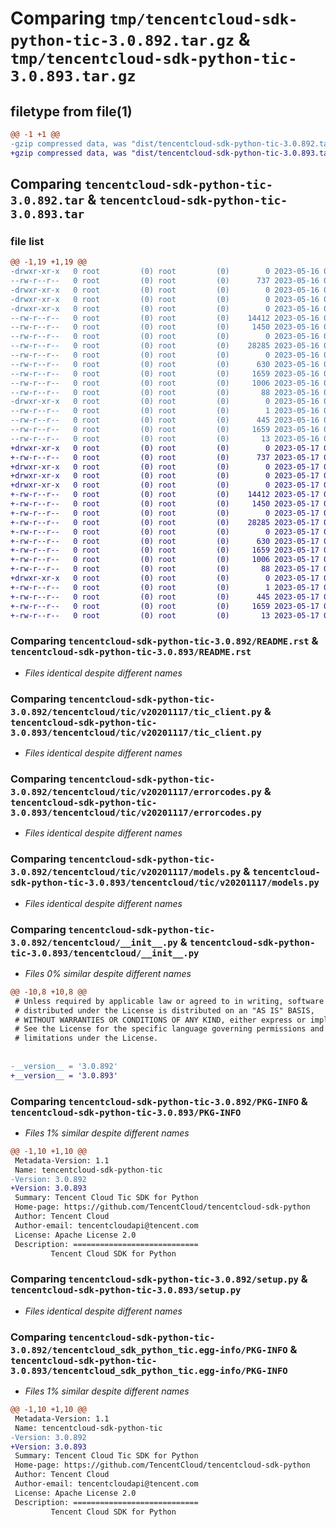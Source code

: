# Comparing `tmp/tencentcloud-sdk-python-tic-3.0.892.tar.gz` & `tmp/tencentcloud-sdk-python-tic-3.0.893.tar.gz`

## filetype from file(1)

```diff
@@ -1 +1 @@
-gzip compressed data, was "dist/tencentcloud-sdk-python-tic-3.0.892.tar", last modified: Tue May 16 00:47:54 2023, max compression
+gzip compressed data, was "dist/tencentcloud-sdk-python-tic-3.0.893.tar", last modified: Wed May 17 03:42:29 2023, max compression
```

## Comparing `tencentcloud-sdk-python-tic-3.0.892.tar` & `tencentcloud-sdk-python-tic-3.0.893.tar`

### file list

```diff
@@ -1,19 +1,19 @@
-drwxr-xr-x   0 root         (0) root         (0)        0 2023-05-16 00:47:54.000000 tencentcloud-sdk-python-tic-3.0.892/
--rw-r--r--   0 root         (0) root         (0)      737 2023-05-16 00:47:54.000000 tencentcloud-sdk-python-tic-3.0.892/README.rst
-drwxr-xr-x   0 root         (0) root         (0)        0 2023-05-16 00:47:54.000000 tencentcloud-sdk-python-tic-3.0.892/tencentcloud/
-drwxr-xr-x   0 root         (0) root         (0)        0 2023-05-16 00:47:54.000000 tencentcloud-sdk-python-tic-3.0.892/tencentcloud/tic/
-drwxr-xr-x   0 root         (0) root         (0)        0 2023-05-16 00:47:54.000000 tencentcloud-sdk-python-tic-3.0.892/tencentcloud/tic/v20201117/
--rw-r--r--   0 root         (0) root         (0)    14412 2023-05-16 00:47:54.000000 tencentcloud-sdk-python-tic-3.0.892/tencentcloud/tic/v20201117/tic_client.py
--rw-r--r--   0 root         (0) root         (0)     1450 2023-05-16 00:47:54.000000 tencentcloud-sdk-python-tic-3.0.892/tencentcloud/tic/v20201117/errorcodes.py
--rw-r--r--   0 root         (0) root         (0)        0 2023-05-16 00:47:54.000000 tencentcloud-sdk-python-tic-3.0.892/tencentcloud/tic/v20201117/__init__.py
--rw-r--r--   0 root         (0) root         (0)    28285 2023-05-16 00:47:54.000000 tencentcloud-sdk-python-tic-3.0.892/tencentcloud/tic/v20201117/models.py
--rw-r--r--   0 root         (0) root         (0)        0 2023-05-16 00:47:54.000000 tencentcloud-sdk-python-tic-3.0.892/tencentcloud/tic/__init__.py
--rw-r--r--   0 root         (0) root         (0)      630 2023-05-16 00:47:54.000000 tencentcloud-sdk-python-tic-3.0.892/tencentcloud/__init__.py
--rw-r--r--   0 root         (0) root         (0)     1659 2023-05-16 00:47:54.000000 tencentcloud-sdk-python-tic-3.0.892/PKG-INFO
--rw-r--r--   0 root         (0) root         (0)     1006 2023-05-16 00:47:54.000000 tencentcloud-sdk-python-tic-3.0.892/setup.py
--rw-r--r--   0 root         (0) root         (0)       88 2023-05-16 00:47:54.000000 tencentcloud-sdk-python-tic-3.0.892/setup.cfg
-drwxr-xr-x   0 root         (0) root         (0)        0 2023-05-16 00:47:54.000000 tencentcloud-sdk-python-tic-3.0.892/tencentcloud_sdk_python_tic.egg-info/
--rw-r--r--   0 root         (0) root         (0)        1 2023-05-16 00:47:54.000000 tencentcloud-sdk-python-tic-3.0.892/tencentcloud_sdk_python_tic.egg-info/dependency_links.txt
--rw-r--r--   0 root         (0) root         (0)      445 2023-05-16 00:47:54.000000 tencentcloud-sdk-python-tic-3.0.892/tencentcloud_sdk_python_tic.egg-info/SOURCES.txt
--rw-r--r--   0 root         (0) root         (0)     1659 2023-05-16 00:47:54.000000 tencentcloud-sdk-python-tic-3.0.892/tencentcloud_sdk_python_tic.egg-info/PKG-INFO
--rw-r--r--   0 root         (0) root         (0)       13 2023-05-16 00:47:54.000000 tencentcloud-sdk-python-tic-3.0.892/tencentcloud_sdk_python_tic.egg-info/top_level.txt
+drwxr-xr-x   0 root         (0) root         (0)        0 2023-05-17 03:42:29.000000 tencentcloud-sdk-python-tic-3.0.893/
+-rw-r--r--   0 root         (0) root         (0)      737 2023-05-17 03:42:29.000000 tencentcloud-sdk-python-tic-3.0.893/README.rst
+drwxr-xr-x   0 root         (0) root         (0)        0 2023-05-17 03:42:29.000000 tencentcloud-sdk-python-tic-3.0.893/tencentcloud/
+drwxr-xr-x   0 root         (0) root         (0)        0 2023-05-17 03:42:29.000000 tencentcloud-sdk-python-tic-3.0.893/tencentcloud/tic/
+drwxr-xr-x   0 root         (0) root         (0)        0 2023-05-17 03:42:29.000000 tencentcloud-sdk-python-tic-3.0.893/tencentcloud/tic/v20201117/
+-rw-r--r--   0 root         (0) root         (0)    14412 2023-05-17 03:42:29.000000 tencentcloud-sdk-python-tic-3.0.893/tencentcloud/tic/v20201117/tic_client.py
+-rw-r--r--   0 root         (0) root         (0)     1450 2023-05-17 03:42:29.000000 tencentcloud-sdk-python-tic-3.0.893/tencentcloud/tic/v20201117/errorcodes.py
+-rw-r--r--   0 root         (0) root         (0)        0 2023-05-17 03:42:29.000000 tencentcloud-sdk-python-tic-3.0.893/tencentcloud/tic/v20201117/__init__.py
+-rw-r--r--   0 root         (0) root         (0)    28285 2023-05-17 03:42:29.000000 tencentcloud-sdk-python-tic-3.0.893/tencentcloud/tic/v20201117/models.py
+-rw-r--r--   0 root         (0) root         (0)        0 2023-05-17 03:42:29.000000 tencentcloud-sdk-python-tic-3.0.893/tencentcloud/tic/__init__.py
+-rw-r--r--   0 root         (0) root         (0)      630 2023-05-17 03:42:29.000000 tencentcloud-sdk-python-tic-3.0.893/tencentcloud/__init__.py
+-rw-r--r--   0 root         (0) root         (0)     1659 2023-05-17 03:42:29.000000 tencentcloud-sdk-python-tic-3.0.893/PKG-INFO
+-rw-r--r--   0 root         (0) root         (0)     1006 2023-05-17 03:42:29.000000 tencentcloud-sdk-python-tic-3.0.893/setup.py
+-rw-r--r--   0 root         (0) root         (0)       88 2023-05-17 03:42:29.000000 tencentcloud-sdk-python-tic-3.0.893/setup.cfg
+drwxr-xr-x   0 root         (0) root         (0)        0 2023-05-17 03:42:29.000000 tencentcloud-sdk-python-tic-3.0.893/tencentcloud_sdk_python_tic.egg-info/
+-rw-r--r--   0 root         (0) root         (0)        1 2023-05-17 03:42:29.000000 tencentcloud-sdk-python-tic-3.0.893/tencentcloud_sdk_python_tic.egg-info/dependency_links.txt
+-rw-r--r--   0 root         (0) root         (0)      445 2023-05-17 03:42:29.000000 tencentcloud-sdk-python-tic-3.0.893/tencentcloud_sdk_python_tic.egg-info/SOURCES.txt
+-rw-r--r--   0 root         (0) root         (0)     1659 2023-05-17 03:42:29.000000 tencentcloud-sdk-python-tic-3.0.893/tencentcloud_sdk_python_tic.egg-info/PKG-INFO
+-rw-r--r--   0 root         (0) root         (0)       13 2023-05-17 03:42:29.000000 tencentcloud-sdk-python-tic-3.0.893/tencentcloud_sdk_python_tic.egg-info/top_level.txt
```

### Comparing `tencentcloud-sdk-python-tic-3.0.892/README.rst` & `tencentcloud-sdk-python-tic-3.0.893/README.rst`

 * *Files identical despite different names*

### Comparing `tencentcloud-sdk-python-tic-3.0.892/tencentcloud/tic/v20201117/tic_client.py` & `tencentcloud-sdk-python-tic-3.0.893/tencentcloud/tic/v20201117/tic_client.py`

 * *Files identical despite different names*

### Comparing `tencentcloud-sdk-python-tic-3.0.892/tencentcloud/tic/v20201117/errorcodes.py` & `tencentcloud-sdk-python-tic-3.0.893/tencentcloud/tic/v20201117/errorcodes.py`

 * *Files identical despite different names*

### Comparing `tencentcloud-sdk-python-tic-3.0.892/tencentcloud/tic/v20201117/models.py` & `tencentcloud-sdk-python-tic-3.0.893/tencentcloud/tic/v20201117/models.py`

 * *Files identical despite different names*

### Comparing `tencentcloud-sdk-python-tic-3.0.892/tencentcloud/__init__.py` & `tencentcloud-sdk-python-tic-3.0.893/tencentcloud/__init__.py`

 * *Files 0% similar despite different names*

```diff
@@ -10,8 +10,8 @@
 # Unless required by applicable law or agreed to in writing, software
 # distributed under the License is distributed on an "AS IS" BASIS,
 # WITHOUT WARRANTIES OR CONDITIONS OF ANY KIND, either express or implied.
 # See the License for the specific language governing permissions and
 # limitations under the License.
 
 
-__version__ = '3.0.892'
+__version__ = '3.0.893'
```

### Comparing `tencentcloud-sdk-python-tic-3.0.892/PKG-INFO` & `tencentcloud-sdk-python-tic-3.0.893/PKG-INFO`

 * *Files 1% similar despite different names*

```diff
@@ -1,10 +1,10 @@
 Metadata-Version: 1.1
 Name: tencentcloud-sdk-python-tic
-Version: 3.0.892
+Version: 3.0.893
 Summary: Tencent Cloud Tic SDK for Python
 Home-page: https://github.com/TencentCloud/tencentcloud-sdk-python
 Author: Tencent Cloud
 Author-email: tencentcloudapi@tencent.com
 License: Apache License 2.0
 Description: ============================
         Tencent Cloud SDK for Python
```

### Comparing `tencentcloud-sdk-python-tic-3.0.892/setup.py` & `tencentcloud-sdk-python-tic-3.0.893/setup.py`

 * *Files identical despite different names*

### Comparing `tencentcloud-sdk-python-tic-3.0.892/tencentcloud_sdk_python_tic.egg-info/PKG-INFO` & `tencentcloud-sdk-python-tic-3.0.893/tencentcloud_sdk_python_tic.egg-info/PKG-INFO`

 * *Files 1% similar despite different names*

```diff
@@ -1,10 +1,10 @@
 Metadata-Version: 1.1
 Name: tencentcloud-sdk-python-tic
-Version: 3.0.892
+Version: 3.0.893
 Summary: Tencent Cloud Tic SDK for Python
 Home-page: https://github.com/TencentCloud/tencentcloud-sdk-python
 Author: Tencent Cloud
 Author-email: tencentcloudapi@tencent.com
 License: Apache License 2.0
 Description: ============================
         Tencent Cloud SDK for Python
```

